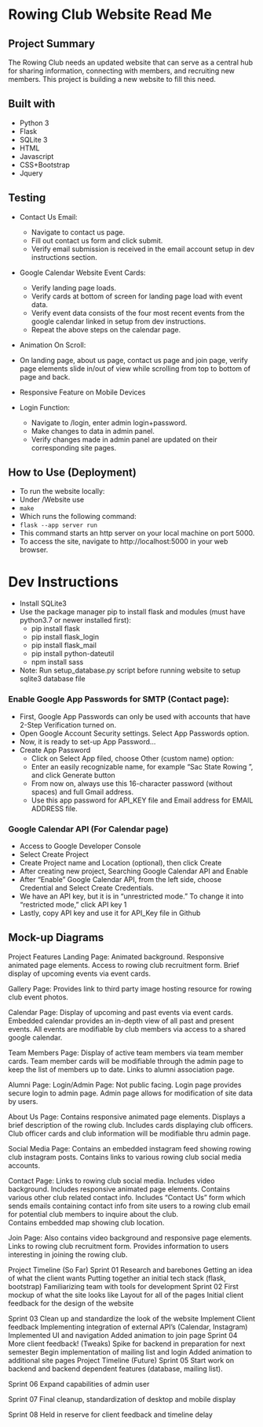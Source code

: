 # Rowing Club Website Read Me
## Project Summary
The Rowing Club needs an updated website that can serve as a central hub for sharing information, connecting with members, and recruiting new members. This project is building a new website to fill this need.


## Built with
* Python 3
* Flask
* SQLite 3
* HTML
* Javascript
* CSS+Bootstrap
* Jquery

## Testing
* Contact Us Email:

  - Navigate to contact us page.
  - Fill out contact us form and click submit.
  - Verify email submission is received in the email account setup in dev instructions section.

* Google Calendar Website Event Cards:

  - Verify landing page loads.
  - Verify cards at bottom of screen for landing page load with event data.
  - Verify event data consists of the four most recent events from the google calendar linked in setup from dev instructions.
  - Repeat the above steps on the calendar page.

 *  Animation On Scroll:
  - On landing page, about us page, contact us page and join page, verify page elements slide in/out of view while scrolling from top to bottom of page and back.

* Responsive Feature on Mobile Devices

* Login Function:
  - Navigate to <SITE URL>/login, enter admin login+password.
  - Make changes to data in admin panel.
  - Verify changes made in admin panel are updated on their corresponding site pages.


## How to Use (Deployment)
  - To run the website locally:
  - Under /Website use
  - `make`
  - Which runs the following command:
  - `flask --app server run`
  - This command starts an http server on your local machine on port 5000.
  - To access the site, navigate to http://localhost:5000 in your web browser.

# Dev Instructions
* Install SQLite3
* Use the package manager pip to install flask and modules (must have python3.7 or newer installed first):
  - pip install flask
  - pip install flask_login
  - pip install flask_mail
  - pip install  python-dateutil
  - npm install sass
* Note: Run setup_database.py script before running website to setup sqlite3 database file




### Enable Google App Passwords for SMTP (Contact page):
* First, Google App Passwords can only be used with accounts that have 2-Step Verification turned on.
* Open Google Account Security settings. Select App Passwords option.
* Now, it is ready to set-up App Password…
* Create App Password
  - Click on Select App filed, choose Other (custom name) option:
  - Enter an easily recognizable name, for example “Sac  State Rowing ”, and click Generate button
  - From now on, always use this 16-character password (without spaces) and full Gmail address.
  - Use this app password for API_KEY file and Email address for EMAIL ADDRESS file.
  
### Google Calendar API (For Calendar page)
* Access to Google Developer Console
* Select Create Project
* Create Project name and Location (optional), then click Create
* After creating new project, Searching Google Calendar API and Enable
* After “Enable” Google Calendar API, from the left side, choose Credential and Select Create Credentials.
* We have an API key, but it is in “unrestricted mode.” To change it into “restricted mode,” click API key 1
* Lastly, copy API key and use it for API_Key file in Github

## Mock-up Diagrams

Project Features
Landing Page:
Animated background.
Responsive animated page elements.
Access to rowing club recruitment form.
Brief display of upcoming events via event cards.

Gallery Page:
Provides link to third party image hosting resource for rowing club event photos.

Calendar Page:
Display of upcoming and past events via event cards.
Embedded calendar provides an in-depth view of all past and present events.
All events are modifiable by club members via access to a shared google calendar.

Team Members Page:
Display of active team members via team member cards.
Team member cards will be modifiable through the admin page to keep the list of members up to date.
Links to alumni association page.

Alumni Page:
Login/Admin Page:
Not public facing.
Login page provides secure login to admin page.
Admin page allows for modification of site data by users.

About Us Page:
Contains responsive animated page elements.
Displays a brief description of the rowing club.
Includes cards displaying club officers.
Club officer cards and club information will be modifiable thru admin page.

Social Media Page:
Contains an embedded instagram feed showing rowing club instagram posts.
Contains links to various rowing club social media accounts.

Contact Page:
Links to rowing club social media.
Includes video background.
Includes responsive animated page elements.
Contains various other club related contact info.
Includes “Contact Us” form which sends emails containing contact info from site users to a rowing club email for potential club members to inquire about the club.	
Contains embedded map showing club location.

Join Page:
Also contains video background and responsive page elements.
Links to rowing club recruitment form.
Provides information to users interesting in joining the rowing club.

Project Timeline (So Far)
Sprint 01
Research and barebones
Getting an idea of what the client wants
Putting together an initial tech stack (flask, bootstrap)
Familiarizing team with tools for development
Sprint 02
First mockup of what the site looks like
Layout for all of the pages
Initial client feedback for the design of the website

Sprint 03
Clean up and standardize the look of the website
Implement Client feedback
Implementing integration of external API’s (Calendar, Instagram)
Implemented UI and navigation
Added animation to join page
Sprint 04
More client feedback! (Tweaks)
Spike for backend in preparation for next semester
Begin implementation of mailing list and login
Added animation to additional site pages
Project Timeline (Future)
Sprint 05
Start work on backend and backend dependent features (database, mailing list).

Sprint 06
Expand capabilities of admin user

Sprint 07
Final cleanup, standardization of desktop and mobile display

Sprint 08
Held in reserve for client feedback and timeline delay

